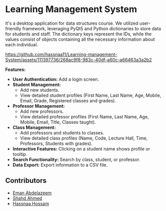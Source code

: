 # Learning Management System
<p>It's a desktop application for data structures course. We utilized user-friendly framework, leveraging PyQt5 and Python dictionaries to store data for students and staff. The dictionary keys represent the IDs, while the values consist of objects containing all the necessary information about each individual.</p>



https://github.com/hassnaa11/Learning-management-System/assets/111397736/268ac9f8-983c-40df-a60c-a66463a3a2b2



**Features:**

- **User Authentication:** Add a login screen.
- **Student Management:** 
  - Add new students.
  - View detailed student profiles (First Name, Last Name, Age, Mobile, Email, Grade, Registered classes and grades).
- **Professor Management:** 
  - Add new professors.
  - View detailed professor profiles (First Name, Last Name, Age, Mobile, Email, Title, Classes taught).
- **Class Management:** 
  - Add professors and students to classes.
  - View detailed class profiles (Name, Code, Lecture Hall, Time, Professors, Students with grades).
- **Interactive Features:** Clicking on a student name shows profile or tooltip.
- **Search Functionality:** Search by class, student, or professor.
- **Data Export:** Export information to a CSV file.

>

## Contributors
- [Eman Abdelazeem](https://github.com/Emaaanabdelazeemm)
- [Shahd Ahmed](https://github.com/shahdragab89)
- [Hassnaa Hossam](https://github.com/hassnaa11)

